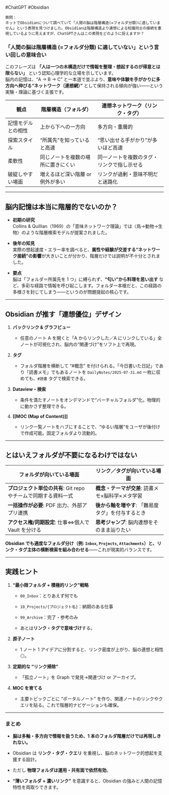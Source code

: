 #ChatGPT #Obsidian 

```
質問：
ネットでObsidianについて調べていて「人間の脳は階層構造(=フォルダ分類)に適していません」という表現を見つけました。Obsidianは階層構造より連想による知識同士の接続を重視しているように見えますが、ChatGPTさんはこの表現をどのように捉えますか？
```

### 「人間の脳は階層構造 (=フォルダ分類) に適していない」という言い回しの意味合い

このフレーズは **「人は一つの木構造だけで情報を整理・想起するのが得意とは限らない」** という認知心理学的な立場を示しています。  
脳内の記憶は、⁠“A → B → C” と一本道で並ぶより、**意味や体験を手がかりに多方向へ伸びる“ネットワーク（連想網）”** として保持される傾向が強い――という実験・理論に基づく主張です。

|観点|階層構造（フォルダ）|連想ネットワーク（リンク・タグ）|
|---|---|---|
|記憶モデルとの相性|上から下への⼀方向|多方向・重層的|
|探索スタイル|“所属先”を知っていると高速|“思い出せる手がかり”が多いほど高速|
|柔軟性|同じノートを複数の場所に置きにくい|同一ノートを複数のタグ・リンクで指し示せる|
|破綻しやすい場面|増えるほど深い階層 or 例外が多い|リンクが過剰・意味不明だと迷路化|

---

## 脳内記憶は本当に階層的でないのか？

- **初期の研究**  
    Collins & Quillian（1969）の「意味ネットワーク理論」では〈鳥→動物→生物〉のような階層検索モデルが提案されました。
    
- **後年の知見**  
    実際の想起速度・エラー率を調べると、**属性や経験が交差する“ネットワーク接続”の影響**が大きいことが分かり、階層だけでは説明が不十分とされました。
    
- **要点**  
    脳は「フォルダ＝所属先を 1 つ」に縛られず、**“匂い”から料理を思い出す** など、多彩な経路で情報を呼び起こします。フォルダ一本槍だと、この経路の多様さを封じてしまう――というのが問題提起の核心です。
    

---

## Obsidian が推す「連想優位」デザイン

1. **バックリンク & グラフビュー**
    
    - 任意のノート A を開くと「A からリンクした／A にリンクしている」全ノートが可視化され、脳内の“関連づけ”をソフト上で再現。
        
2. **タグ**
    
    - フォルダ階層を横断して “#概念” を付けられる。「今日書いた日記」であり「読書メモ」でもあるノートを `DailyNotes/2025-07-31.md` 一枚に収めても、`#読書` タグで検索できる。
        
3. **Dataview・検索**
    
    - 条件を満たすノートをオンデマンドで“バーチャルフォルダ”化。物理的に動かさず整理できる。
        
4. **[[MOC (Map of Content)]]**
    
    - リンク一覧ノートをハブにすることで、“ゆるい階層”をユーザが後付けで作成可能。固定フォルダより流動的。
        

---

## とはいえフォルダが不要になるわけではない

|フォルダが向いている場面|リンク／タグが向いている場面|
|---|---|
|**プロジェクト単位の共有**: Git repo やチームで同期する資料一式|**概念・テーマが交差**: 読書メモ×脳科学×メタ学習|
|**一括操作が必要**: PDF 出力、外部アプリ連携|**後から軸を増やす**: 「難易度タグ」を付与するとき|
|**アクセス権/同期設定**: 仕事⇔個人で Vault を分ける|**思考ジャンプ**: 脳内連想をそのまま辿りたい|

**Obsidian でも適度なフォルダ分け（例: `Inbox`, `Projects`, `Attachments`）と、リンク・タグ主体の横断検索を組み合わせる**――これが現実的バランスです。

---

## 実践ヒント

1. **“最小限フォルダ + 積極的リンク”戦略**
    
    - `00_Inbox`：とりあえず何でも
        
    - `10_Projects/{プロジェクト名}`：納期のある仕事
        
    - `99_Archive`：完了・参考のみ
        
    - あとは**リンク・タグで意味づけ**する。
        
2. **原子ノート**
    
    - 1 ノート 1 アイデアに分割すると、リンク密度が上がり、脳の連想と相性◎。
        
3. **定期的な “リンク掃除”**
    
    - 「孤立ノート」を Graph で発見→関連づけ or アーカイブ。
        
4. **MOC を育てる**
    
    - 主要トピックごとに “ポータルノート” を作り、関連ノートのリンクやクエリを貼る。これで階層的ナビゲーションも確保。
        

---

### まとめ

- **脳は多軸・多方向で情報を扱うため、1 本のフォルダ階層だけでは再現しきれない。**
    
- Obsidian は **リンク・タグ・クエリ** を重視し、脳のネットワーク的想起を支援する設計。
    
- ただし **物理フォルダは運用・共有面で依然有効**。
    
- **“薄いフォルダ + 濃いリンク”** を意識すると、Obsidian の強みと人間の記憶特性を両取りできます。